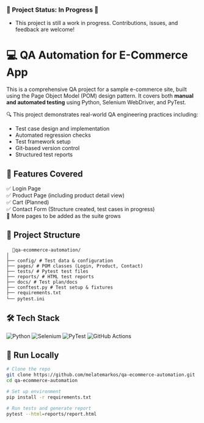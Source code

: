 ### 🚧  Project Status: In Progress 🚧
- This project is still a work in progress. Contributions, issues, and feedback are welcome!
  
# 💻 QA Automation for E-Commerce App
This is a comprehensive QA project for a sample e-commerce site, built using the Page Object Model (POM) design pattern. It covers both **manual and automated testing** using Python, Selenium WebDriver, and PyTest.

🔍 This project demonstrates real-world QA engineering practices including:
- Test case design and implementation
- Automated regression checks
- Test framework setup
- Git-based version control
- Structured test reports



## 🧪 Features Covered
✅ Login Page  <br>
✅ Product Page (including product detail view)<br>
✅ Cart (Planned) <br>
✅ Contact Form (Structure created, test cases in progress)<br>
🧪 More pages to be added as the suite grows<br>


## 🧱 Project Structure
<pre> <code> 📁qa-ecommerce-automation/
│
├── config/ # Test data & configuration
├── pages/ # POM classes (Login, Product, Contact)
├── tests/ # Pytest test files
├── reports/ # HTML test reports
├── docs/ # Test plan/docs
├── conftest.py # Test setup & fixtures
├── requirements.txt
└── pytest.ini </code> </pre>

## 🛠 Tech Stack
![Python](https://img.shields.io/badge/Python-3776AB?style=for-the-badge&logo=python)
![Selenium](https://img.shields.io/badge/Selenium-43B02A?style=for-the-badge&logo=selenium)
![PyTest](https://img.shields.io/badge/PyTest-3776AB?style=for-the-badge&logo=python)
![GitHub Actions](https://img.shields.io/badge/GitHub_Actions-2088FF?style=for-the-badge&logo=github-actions)



## 🚀 Run Locally

```bash
# Clone the repo
git clone https://github.com/melatemarkos/qa-ecommerce-automation.git
cd qa-ecommerce-automation

# Set up environment
pip install -r requirements.txt

# Run tests and generate report
pytest --html=reports/report.html
